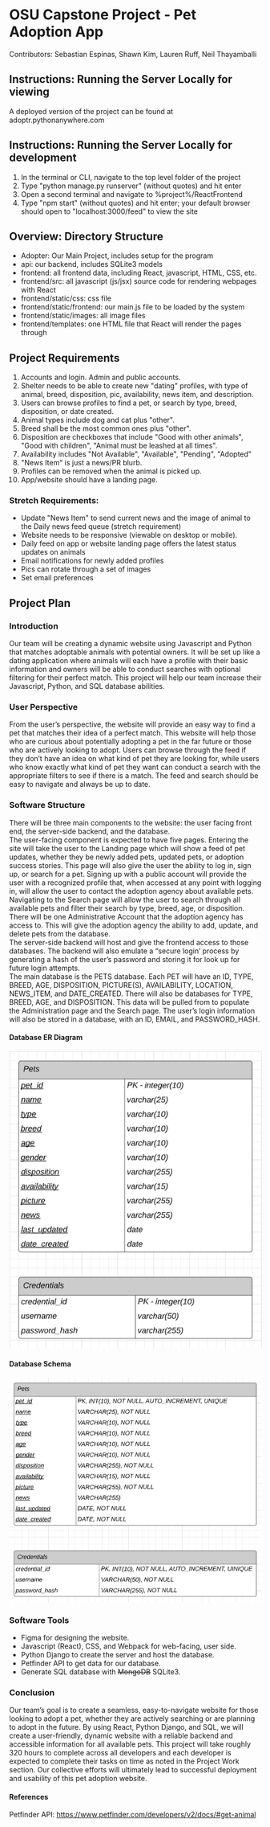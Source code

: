 # OSU Capstone Project - Pet Adoption App
Contributors: Sebastian Espinas, Shawn Kim, Lauren Ruff, Neil Thayamballi

## Instructions: Running the Server Locally for viewing
A deployed version of the project can be found at adoptr.pythonanywhere.com

## Instructions: Running the Server Locally for development
1. In the terminal or CLI, navigate to the top level folder of the project
2. Type "python manage.py runserver" (without quotes) and hit enter
3. Open a second terminal and navigate to %project%/ReactFrontend
4. Type "npm start" (without quotes) and hit enter; your default browser should open to "localhost:3000/feed" to view the site

## Overview: Directory Structure
- Adopter: Our Main Project, includes setup for the program
- api: our backend, includes SQLite3 models
- frontend: all frontend data, including React, javascript, HTML, CSS, etc.
- frontend/src: all javascript (js/jsx) source code for rendering webpages with React
- frontend/static/css: css file
- frontend/static/frontend: our main.js file to be loaded by the system
- frontend/static/images: all image files
- frontend/templates: one HTML file that React will render the pages through

## Project Requirements
1. Accounts and login. Admin and public accounts.
2. Shelter needs to be able to create new "dating" profiles, with type of animal, breed, disposition, pic, availability, news item, and description.
3. Users can browse profiles to find a pet, or search by type, breed, disposition, or date created.
4. Animal types include dog and cat plus "other".
5. Breed shall be the most common ones plus "other".
6. Disposition are checkboxes that include "Good with other animals", "Good with children", "Animal must be leashed at all times".
7. Availability includes "Not Available", "Available", "Pending", "Adopted"
8. "News Item" is just a news/PR blurb.
9. Profiles can be removed when the animal is picked up.
10. App/website should have a landing page.

### Stretch Requirements:
- Update "News Item" to send current news and the image of animal to the Daily news feed queue (stretch requirement)
- Website needs to be responsive (viewable on desktop or mobile).
- Daily feed on app or website landing page offers the latest status updates on animals
- Email notifications for newly added profiles
- Pics can rotate through a set of images
- Set email preferences

## Project Plan
### Introduction
Our team will be creating a dynamic website using Javascript and Python that matches adoptable animals with potential owners. It will be set up like a dating application where animals  will each have a profile with their basic information and owners will be able to conduct searches with optional filtering for their perfect match. This project will help our team increase their Javascript, Python, and SQL database abilities.  

### User Perspective
From the user’s perspective, the website will provide an easy way to find a pet that matches their idea of a perfect match. This website will help those who are curious about potentially adopting a pet in the far future or those who are actively looking to adopt. Users can browse through the feed if they don’t have an idea on what kind of pet they are looking for, while users who know exactly what kind of pet they want can conduct a search with the appropriate filters to see if there is a match. The feed and search should be easy to navigate and always be up to date.  

### Software Structure
There will be three main components to the website: the user facing front end, the server-side backend, and the database.  
The user-facing component is expected to have five pages. Entering the site will take the user to the Landing page which will show a feed of pet updates, whether they be newly added pets, updated pets, or adoption success stories. This page will also give the user the ability to log in, sign up, or search for a pet. Signing up with a public account will provide the user with a recognized profile that, when accessed at any point with logging in, will allow the user to contact the adoption agency about available pets. Navigating to the Search page will allow the user to search through all available pets and filter their search by type, breed, age, or disposition. There will be one Administrative Account that the adoption agency has access to. This will give the adoption agency the ability to add, update, and delete pets from the database.   
The server-side backend will host and give the frontend access to those databases. The backend will also emulate a “secure login’ process by generating a hash of the user’s password and storing it for look up for future login attempts.  
The main database is the PETS database. Each PET will have an ID, TYPE, BREED, AGE, DISPOSITION, PICTURE(S), AVAILABILITY, LOCATION, NEWS_ITEM, and DATE_CREATED. There will also be databases for TYPE, BREED, AGE, and DISPOSITION. This data will be pulled from to populate the Administration page and the Search page. The user’s login information will also be stored in a database, with an ID, EMAIL, and PASSWORD_HASH. 

#### Database ER Diagram
![img_2.png](img_2.png)

#### Database Schema
![img_1.png](img_1.png)

### Software Tools
- Figma for designing the website.
- Javascript (React), CSS, and Webpack for web-facing, user side.
- Python Django to create the server and host the database.
- Petfinder API to get data for our database.
- Generate SQL database with  ~~MongoDB~~  SQLite3.

### Conclusion
Our team’s goal is to create a seamless, easy-to-navigate website for those looking to adopt a pet, whether they are actively searching or are planning to adopt in the future. By using React, Python Django, and SQL, we will create a user-friendly, dynamic website with a reliable backend and accessible information for all available pets. This project will take roughly 320 hours to complete across all developers and each developer is expected to complete their tasks on time as noted in the Project Work section. Our collective efforts will ultimately lead to successful deployment and usability of this pet adoption website.    

#### References
Petfinder API: https://www.petfinder.com/developers/v2/docs/#get-animal   

